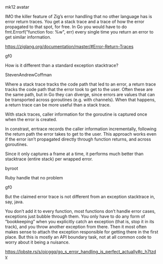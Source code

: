 mk12 avatar

IMO the killer feature of Zig’s error handling that no other language has is error return traces. You get a stack trace and a trace of how the error propagated to that spot, for free. In Go you would have to do fmt.Errorf("function foo: %w", err) every single time you return an error to get similar information.

https://ziglang.org/documentation/master/#Error-Return-Traces

gf0

How is it different than a standard exception stacktrace?

StevenAndrewCoffman

Where a stack trace tracks the code path that led to an error, a return trace tracks the code path that the error took to get to the user. Often these are the same path, but in Go they can diverge, since errors are values that can be transported across goroutines (e.g. with channels). When that happens, a return trace can be more useful than a stack trace.

With stack traces, caller information for the goroutine is captured once when the error is created.

In constrast, errtrace records the caller information incrementally, following the return path the error takes to get to the user. This approach works even if the error isn’t propagated directly through function returns, and across goroutines.

Since it only captures a frame at a time, it performs much better than stacktrace (entire stack) per wrapped error.

byroot

Ruby handle that no problem

gf0

But the claimed error trace is not different from an exception stacktrace in, say, java.

You don’t add it to every function, most functions don’t handle error cases, exceptions just bubble through them. You only have to do any form of “bookkeeping” when you explicitly catch an exception (that is, stop it in its track), and you throw another exception from there. Then it most often makes sense to attach the exception responsible for getting there in the first place. But this is mostly an API boundary task, not at all common code to worry about it being a nuisance.

https://lobste.rs/s/oicggq/go_s_error_handling_is_perfect_actually#c_h7tzdv
